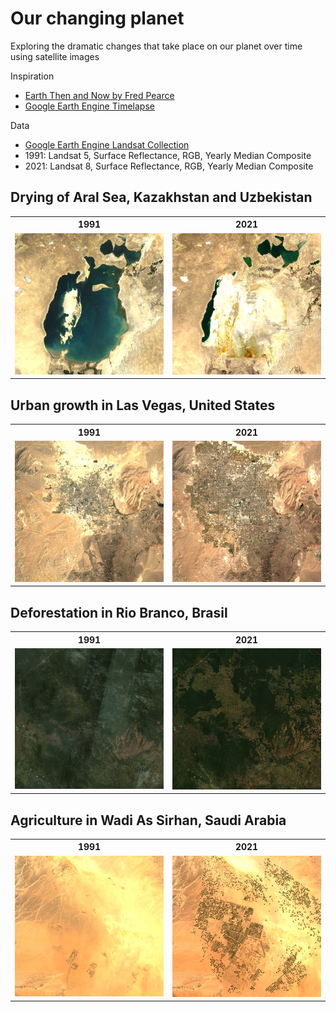 # Our changing planet

Exploring the dramatic changes that take place on our planet over time using satellite images

Inspiration

- [Earth Then and Now by Fred Pearce](https://www.goodreads.com/book/show/27303880-earth-then-and-now)
- [Google Earth Engine Timelapse](https://earthengine.google.com/timelapse)

Data

- [Google Earth Engine Landsat Collection](https://developers.google.com/earth-engine/datasets/catalog/landsat)
- 1991: Landsat 5, Surface Reflectance, RGB, Yearly Median Composite
- 2021: Landsat 8, Surface Reflectance, RGB, Yearly Median Composite

## Drying of Aral Sea, Kazakhstan and Uzbekistan

<table>
	<tr>
		<th>1991</th>
		<th>2021</th>
	</tr>
	<tr>
		<td> <img src="aral_sea_1991.png" style="max-width:100%;height:auto" /> </td>
		<td> <img src="aral_sea_2021.png" style="max-width:100%;height:auto" /> </td>
	</tr>
</table>

## Urban growth in Las Vegas, United States

<table>
	<tr>
		<th>1991</th>
		<th>2021</th>
	</tr>
	<tr>
		<td> <img src="las_vegas_1991.png" style="max-width:100%;height:auto" /> </td>
		<td> <img src="las_vegas_2021.png" style="max-width:100%;height:auto" /> </td>
	</tr>
</table>

## Deforestation in Rio Branco, Brasil

<table>
	<tr>
		<th>1991</th>
		<th>2021</th>
	</tr>
	<tr>
		<td> <img src="rio_branco_1991.png" style="max-width:100%;height:auto" /> </td>
		<td> <img src="rio_branco_2021.png" style="max-width:100%;height:auto" /> </td>
	</tr>
</table>

## Agriculture in Wadi As Sirhan, Saudi Arabia

<table>
	<tr>
		<th>1991</th>
		<th>2021</th>
	</tr>
	<tr>
		<td> <img src="wadi_as_sirhan_1991.png" style="max-width:100%;height:auto" /> </td>
		<td> <img src="wadi_as_sirhan_2021.png" style="max-width:100%;height:auto" /> </td>
	</tr>
</table>
